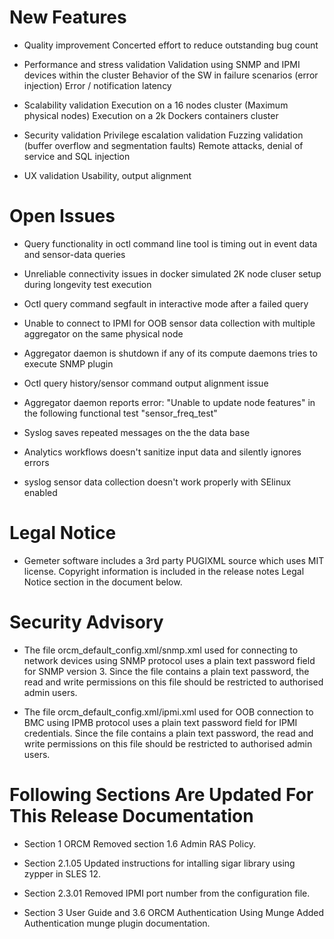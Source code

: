New Features
============

* Quality improvement
  Concerted effort to reduce outstanding bug count

* Performance and stress validation
  Validation using SNMP and IPMI devices within the cluster
  Behavior of the SW in failure scenarios (error injection)
  Error / notification latency

* Scalability validation
  Execution on a 16 nodes cluster (Maximum physical nodes)
  Execution on a 2k Dockers containers cluster

* Security validation
  Privilege escalation validation
  Fuzzing validation (buffer overflow and segmentation faults)
  Remote attacks, denial of service and SQL injection

* UX validation
  Usability, output alignment


Open Issues
===========

* Query functionality in octl command line tool is timing out in event data 
  and sensor-data queries

* Unreliable connectivity issues in docker simulated 2K node cluser setup 
  during longevity test execution

* Octl query command segfault in interactive mode after a failed query

* Unable to connect to IPMI for OOB sensor data collection with multiple 
  aggregator on the same physical node

* Aggregator daemon is shutdown if any of its compute daemons tries to 
  execute SNMP plugin

* Octl query history/sensor command output alignment issue

* Aggregator daemon reports error: "Unable to update node features" in 
  the following functional test "sensor_freq_test"

* Syslog saves repeated messages on the the data base

* Analytics workflows doesn't sanitize input data and silently ignores errors

* syslog sensor data collection doesn't work properly with SElinux enabled


Legal Notice
============

* Gemeter software includes a 3rd party PUGIXML source which uses MIT license.
  Copyright information is included in the release notes Legal Notice section 
  in the document below.


Security Advisory
=================

* The file orcm_default_config.xml/snmp.xml used for connecting to network devices using SNMP protocol uses a plain text password field for SNMP version 3.
  Since the file contains a plain text password, the read and write permissions on this file should be restricted to authorised admin users.

* The file orcm_default_config.xml/ipmi.xml used for OOB connection to BMC using IPMB protocol uses a plain text password field for IPMI credentials.
 Since the file contains a plain text password, the read and write permissions on this file should be restricted to authorised admin users.


Following Sections Are Updated For This Release Documentation
==============================================================

* Section 1 ORCM
  Removed section 1.6 Admin RAS Policy.

* Section 2.1.05
  Updated instructions for intalling sigar library using zypper in SLES 12.

* Section 2.3.01
  Removed IPMI port number from the configuration file.

* Section 3 User Guide and 3.6 ORCM Authentication Using Munge
  Added Authentication munge plugin documentation.
